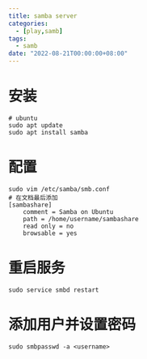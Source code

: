 ```yaml
---
title: samba server
categories: 
  - [play,samb]
tags:
  - samb
date: "2022-08-21T00:00:00+08:00"
---
```


# 安装

```shell
# ubuntu
sudo apt update
sudo apt install samba
```

# 配置

```shell
sudo vim /etc/samba/smb.conf
# 在文档最后添加
[sambashare]
    comment = Samba on Ubuntu
    path = /home/username/sambashare
    read only = no
    browsable = yes
```

# 重启服务

```shell
sudo service smbd restart
```

# 添加用户并设置密码

```shell
sudo smbpasswd -a <username>
```

